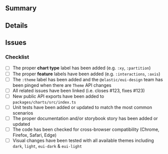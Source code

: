 ## Summary

<!--
  Summarize your PR. This will be included in our newsletter

  - The summary is intended for a consumer audience, avoid any internal or implementation details. You can include those in the details section.
  - Generally only `fix:` and `feat:` PRs will be included in the newsletter. Also, PRs with BREAKING CHANGES are added.
  - Describe the feature or fix as you would if you were advertising it in the newsletter:
      - ❌ : This commit close the request `#123` and adds the prop `helloWorld` to `Settings`
      - ✅ : The `helloWorld` prop is now available in the `Settings` component to bring joy when rendering the chart.
      - ❌ : Fixing the tooltip position outside the chart area avoiding overflows.
      - ✅ : The tooltip no longer overflows the chart DOM container when using the `tooltip.boundary = 'chart'` in the `Settings` component.
  - Add a clear screenshot or animated gif as an example if the change can be understood better and easier with a visual aid.
  - If the PR involves a bigger feature, please add more context to it, describing why the feature was added, what actually improve, and how the users can leverage it to improve their data visualizations
  - If the PR involves a breaking change include the following part and clearly state which contract is broken:

    ### BREAKING CHANGE
    The `tooltip.boundary` prop in the `Settings` component now only accepts a single DOM element ID.
-->



<!-- screenshot/gif/mpeg-4 for visual changes -->


## Details

<!-- Details beyond the summary to explain nuances -->


## Issues

<!--
  Issues this pr is fixing or closing

  e.g.

  This completes a missing feature requested by APM regarding the tooltip positioning #921
  fix #1108
-->



### Checklist

<!-- Delete any items that are not applicable to this PR. -->
- [ ] The proper **chart type** label has been added (e.g. `:xy`, `:partition`)
- [ ] The proper **feature** labels have been added (e.g. `:interactions`, `:axis`)
- [ ] The `:theme` label has been added and the `@elastic/eui-design` team has been pinged when there are `Theme` API changes
- [ ] All related issues have been linked (i.e. closes #123, fixes #123)
- [ ] New public API exports have been added to `packages/charts/src/index.ts`
- [ ] Unit tests have been added or updated to match the most common scenarios
- [ ] The proper documentation and/or storybook story has been added or updated
- [ ] The code has been checked for cross-browser compatibility (Chrome, Firefox, Safari, Edge)
- [ ] Visual changes have been tested with all available themes including `dark`, `light`, `eui-dark` & `eui-light`
